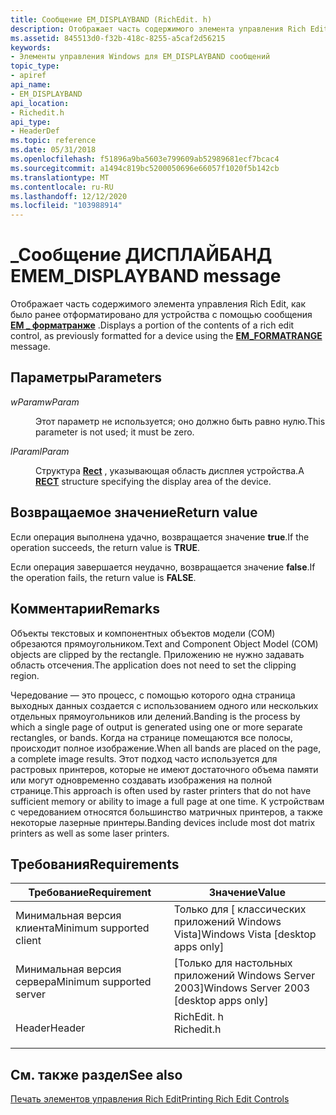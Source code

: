 ```yaml
---
title: Сообщение EM_DISPLAYBAND (RichEdit. h)
description: Отображает часть содержимого элемента управления Rich Edit, как было ранее отформатировано для устройства с помощью \_ сообщения EM форматранже.
ms.assetid: 845513d0-f32b-418c-8255-a5caf2d56215
keywords:
- Элементы управления Windows для EM_DISPLAYBAND сообщений
topic_type:
- apiref
api_name:
- EM_DISPLAYBAND
api_location:
- Richedit.h
api_type:
- HeaderDef
ms.topic: reference
ms.date: 05/31/2018
ms.openlocfilehash: f51896a9ba5603e799609ab52989681ecf7bcac4
ms.sourcegitcommit: a1494c819bc5200050696e66057f1020f5b142cb
ms.translationtype: MT
ms.contentlocale: ru-RU
ms.lasthandoff: 12/12/2020
ms.locfileid: "103988914"
---
```

# <a name="em_displayband-message"></a><span data-ttu-id="5ddac-104">\_Сообщение ДИСПЛАЙБАНД EM</span><span class="sxs-lookup"><span data-stu-id="5ddac-104">EM\_DISPLAYBAND message</span></span>

<span data-ttu-id="5ddac-105">Отображает часть содержимого элемента управления Rich Edit, как было ранее отформатировано для устройства с помощью сообщения [**EM \_ форматранже**](em-formatrange.md) .</span><span class="sxs-lookup"><span data-stu-id="5ddac-105">Displays a portion of the contents of a rich edit control, as previously formatted for a device using the [**EM\_FORMATRANGE**](em-formatrange.md) message.</span></span>

## <a name="parameters"></a><span data-ttu-id="5ddac-106">Параметры</span><span class="sxs-lookup"><span data-stu-id="5ddac-106">Parameters</span></span>

<dl> <dt>

<span data-ttu-id="5ddac-107">*wParam*</span><span class="sxs-lookup"><span data-stu-id="5ddac-107">*wParam*</span></span> 
</dt> <dd>

<span data-ttu-id="5ddac-108">Этот параметр не используется; оно должно быть равно нулю.</span><span class="sxs-lookup"><span data-stu-id="5ddac-108">This parameter is not used; it must be zero.</span></span>

</dd> <dt>

<span data-ttu-id="5ddac-109">*lParam*</span><span class="sxs-lookup"><span data-stu-id="5ddac-109">*lParam*</span></span> 
</dt> <dd>

<span data-ttu-id="5ddac-110">Структура [**Rect**](/previous-versions//dd162897(v=vs.85)) , указывающая область дисплея устройства.</span><span class="sxs-lookup"><span data-stu-id="5ddac-110">A [**RECT**](/previous-versions//dd162897(v=vs.85)) structure specifying the display area of the device.</span></span>

</dd> </dl>

## <a name="return-value"></a><span data-ttu-id="5ddac-111">Возвращаемое значение</span><span class="sxs-lookup"><span data-stu-id="5ddac-111">Return value</span></span>

<span data-ttu-id="5ddac-112">Если операция выполнена удачно, возвращается значение **true**.</span><span class="sxs-lookup"><span data-stu-id="5ddac-112">If the operation succeeds, the return value is **TRUE**.</span></span>

<span data-ttu-id="5ddac-113">Если операция завершается неудачно, возвращается значение **false**.</span><span class="sxs-lookup"><span data-stu-id="5ddac-113">If the operation fails, the return value is **FALSE**.</span></span>

## <a name="remarks"></a><span data-ttu-id="5ddac-114">Комментарии</span><span class="sxs-lookup"><span data-stu-id="5ddac-114">Remarks</span></span>

<span data-ttu-id="5ddac-115">Объекты текстовых и компонентных объектов модели (COM) обрезаются прямоугольником.</span><span class="sxs-lookup"><span data-stu-id="5ddac-115">Text and Component Object Model (COM) objects are clipped by the rectangle.</span></span> <span data-ttu-id="5ddac-116">Приложению не нужно задавать область отсечения.</span><span class="sxs-lookup"><span data-stu-id="5ddac-116">The application does not need to set the clipping region.</span></span>

<span data-ttu-id="5ddac-117">Чередование — это процесс, с помощью которого одна страница выходных данных создается с использованием одного или нескольких отдельных прямоугольников или делений.</span><span class="sxs-lookup"><span data-stu-id="5ddac-117">Banding is the process by which a single page of output is generated using one or more separate rectangles, or bands.</span></span> <span data-ttu-id="5ddac-118">Когда на странице помещаются все полосы, происходит полное изображение.</span><span class="sxs-lookup"><span data-stu-id="5ddac-118">When all bands are placed on the page, a complete image results.</span></span> <span data-ttu-id="5ddac-119">Этот подход часто используется для растровых принтеров, которые не имеют достаточного объема памяти или могут одновременно создавать изображения на полной странице.</span><span class="sxs-lookup"><span data-stu-id="5ddac-119">This approach is often used by raster printers that do not have sufficient memory or ability to image a full page at one time.</span></span> <span data-ttu-id="5ddac-120">К устройствам с чередованием относятся большинство матричных принтеров, а также некоторые лазерные принтеры.</span><span class="sxs-lookup"><span data-stu-id="5ddac-120">Banding devices include most dot matrix printers as well as some laser printers.</span></span>

## <a name="requirements"></a><span data-ttu-id="5ddac-121">Требования</span><span class="sxs-lookup"><span data-stu-id="5ddac-121">Requirements</span></span>



| <span data-ttu-id="5ddac-122">Требование</span><span class="sxs-lookup"><span data-stu-id="5ddac-122">Requirement</span></span> | <span data-ttu-id="5ddac-123">Значение</span><span class="sxs-lookup"><span data-stu-id="5ddac-123">Value</span></span> |
|-------------------------------------|---------------------------------------------------------------------------------------|
| <span data-ttu-id="5ddac-124">Минимальная версия клиента</span><span class="sxs-lookup"><span data-stu-id="5ddac-124">Minimum supported client</span></span><br/> | <span data-ttu-id="5ddac-125">Только для \[ классических приложений Windows Vista\]</span><span class="sxs-lookup"><span data-stu-id="5ddac-125">Windows Vista \[desktop apps only\]</span></span><br/>                                        |
| <span data-ttu-id="5ddac-126">Минимальная версия сервера</span><span class="sxs-lookup"><span data-stu-id="5ddac-126">Minimum supported server</span></span><br/> | <span data-ttu-id="5ddac-127">\[Только для настольных приложений Windows Server 2003\]</span><span class="sxs-lookup"><span data-stu-id="5ddac-127">Windows Server 2003 \[desktop apps only\]</span></span><br/>                                  |
| <span data-ttu-id="5ddac-128">Header</span><span class="sxs-lookup"><span data-stu-id="5ddac-128">Header</span></span><br/>                   | <dl> <span data-ttu-id="5ddac-129"><dt>RichEdit. h</dt></span><span class="sxs-lookup"><span data-stu-id="5ddac-129"><dt>Richedit.h</dt></span></span> </dl> |



## <a name="see-also"></a><span data-ttu-id="5ddac-130">См. также раздел</span><span class="sxs-lookup"><span data-stu-id="5ddac-130">See also</span></span>

<dl> <dt>

[<span data-ttu-id="5ddac-131">Печать элементов управления Rich Edit</span><span class="sxs-lookup"><span data-stu-id="5ddac-131">Printing Rich Edit Controls</span></span>](printing-rich-edit-controls.md)
</dt> </dl>

 

